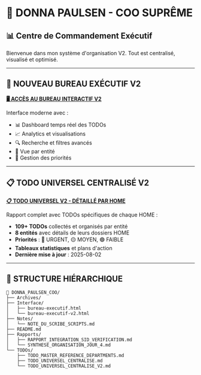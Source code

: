 # 💼 DONNA PAULSEN - COO SUPRÊME

## 📊 Centre de Commandement Exécutif

Bienvenue dans mon système d'organisation V2. Tout est centralisé, visualisé et optimisé.

---

## 🚀 NOUVEAU BUREAU EXÉCUTIF V2

**[🖥️ ACCÈS AU BUREAU INTERACTIF V2](Interface/bureau-executif-v2.html)**

Interface moderne avec :
- 📊 Dashboard temps réel des TODOs
- 📈 Analytics et visualisations
- 🔍 Recherche et filtres avancés
- 👥 Vue par entité
- 🚨 Gestion des priorités

---

## 📋 TODO UNIVERSEL CENTRALISÉ V2

**[📋 TODO UNIVERSEL V2 - DÉTAILLÉ PAR HOME](TODOs/TODO_UNIVERSEL_CENTRALISE_V2.md)**

Rapport complet avec TODOs spécifiques de chaque HOME :
- **109+ TODOs** collectés et organisés par entité
- **8 entités** avec détails de leurs dossiers HOME
- **Priorités** : 🔴 URGENT, 🟡 MOYEN, 🟢 FAIBLE
- **Tableaux statistiques** et plans d'action
- **Dernière mise à jour** : 2025-08-02

---

## 📁 STRUCTURE HIÉRARCHIQUE

```
💼 DONNA_PAULSEN_COO/
├── Archives/
├── Interface/
│   ├── bureau-executif.html
│   └── bureau-executif-v2.html
├── Notes/
│   └── NOTE_DU_SCRIBE_SCRIPTS.md
├── README.md
├── Rapports/
│   ├── RAPPORT_INTEGRATION_SID_VERIFICATION.md
│   └── SYNTHESE_ORGANISATION_JOUR_4.md
└── TODOs/
    ├── TODO_MASTER_REFERENCE_DEPARTMENTS.md
    ├── TODO_UNIVERSEL_CENTRALISE.md
    └── TODO_UNIVERSEL_CENTRALISE_V2.md
```
